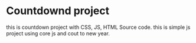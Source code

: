 # Countdownd project
this is countdown project with CSS, JS, HTML Source code.
this is simple js project using core js and cout to new year.
